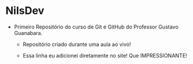 # NilsDev
  * Primeiro Repositório do  curso de Git e GitHub do Professor Gustavo Guanabara.

    + Repositório criado durante uma aula ao vivo!

    + Essa linha eu adicionei diretamente no site! Que IMPRESSIONANTE!
